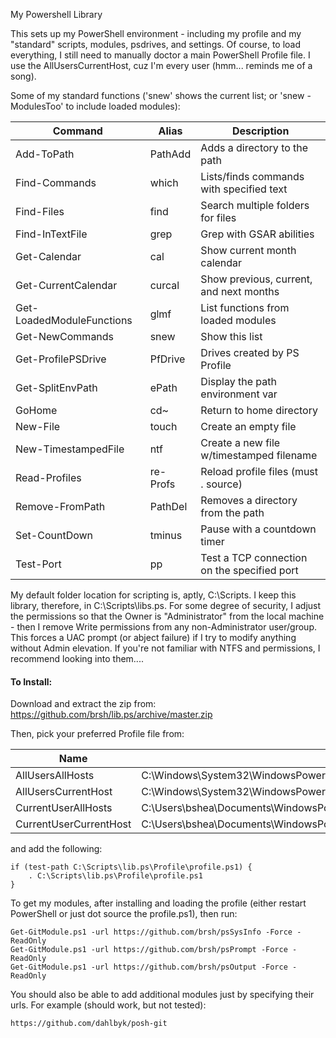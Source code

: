 My Powershell Library

This sets up my PowerShell environment - including my profile and my "standard" scripts, modules, psdrives, and settings. Of course, to load everything, I still need to manually doctor a main PowerShell Profile file. I use the AllUsersCurrentHost, cuz I'm every user (hmm... reminds me of a song). 

Some of my standard functions ('snew' shows the current list; or 'snew -ModulesToo' to include loaded modules):

Command                   | Alias       | Description
-------                   | -----       | -----------
Add-ToPath                | PathAdd     | Adds a directory to the path
Find-Commands             | which       | Lists/finds commands with specified text
Find-Files                | find        | Search multiple folders for files
Find-InTextFile           | grep        | Grep with GSAR abilities
Get-Calendar              | cal         | Show current month calendar
Get-CurrentCalendar       | curcal      | Show previous, current, and next months
Get-LoadedModuleFunctions | glmf        | List functions from loaded modules
Get-NewCommands           | snew        | Show this list
Get-ProfilePSDrive        | PfDrive     | Drives created by PS Profile
Get-SplitEnvPath          | ePath       | Display the path environment var
GoHome                    | cd~         | Return to home directory
New-File                  | touch       | Create an empty file
New-TimestampedFile       | ntf         | Create a new file w/timestamped filename
Read-Profiles             | re-Profs    | Reload profile files (must . source)
Remove-FromPath           | PathDel     | Removes a directory from the path
Set-CountDown             | tminus      | Pause with a countdown timer
Test-Port                 | pp          | Test a TCP connection on the specified port

My default folder location for scripting is, aptly, C:\Scripts. I keep this library, therefore, in C:\Scripts\libs.ps. For some degree of security, I adjust the permissions so that the Owner is "Administrator" from the local machine - then I remove Write permissions from any non-Administrator user/group. This forces a UAC prompt (or abject failure) if I try to modify anything without Admin elevation. If you're not familiar with NTFS and permissions, I recommend looking into them....

#### To Install:

Download and extract the zip from: https://github.com/brsh/lib.ps/archive/master.zip

Then, pick your preferred Profile file from:

Name                   | Path
----                   | ----
AllUsersAllHosts       | C:\Windows\System32\WindowsPowerShell\v1.0\profile.ps1
AllUsersCurrentHost    | C:\Windows\System32\WindowsPowerShell\v1.0\Microsoft.PowerShell_profile.ps1
CurrentUserAllHosts    | C:\Users\bshea\Documents\WindowsPowerShell\profile.ps1
CurrentUserCurrentHost | C:\Users\bshea\Documents\WindowsPowerShell\Microsoft.PowerShell_profile.ps1

and add the following:
```
if (test-path C:\Scripts\lib.ps\Profile\profile.ps1) {
    . C:\Scripts\lib.ps\Profile\profile.ps1
}
```
To get my modules, after installing and loading the profile (either restart PowerShell or just dot source the profile.ps1), then run:
```
Get-GitModule.ps1 -url https://github.com/brsh/psSysInfo -Force -ReadOnly
Get-GitModule.ps1 -url https://github.com/brsh/psPrompt -Force -ReadOnly
Get-GitModule.ps1 -url https://github.com/brsh/psOutput -Force -ReadOnly
```
You should also be able to add additional modules just by specifying their urls. For example (should work, but not tested):
```
https://github.com/dahlbyk/posh-git
```

